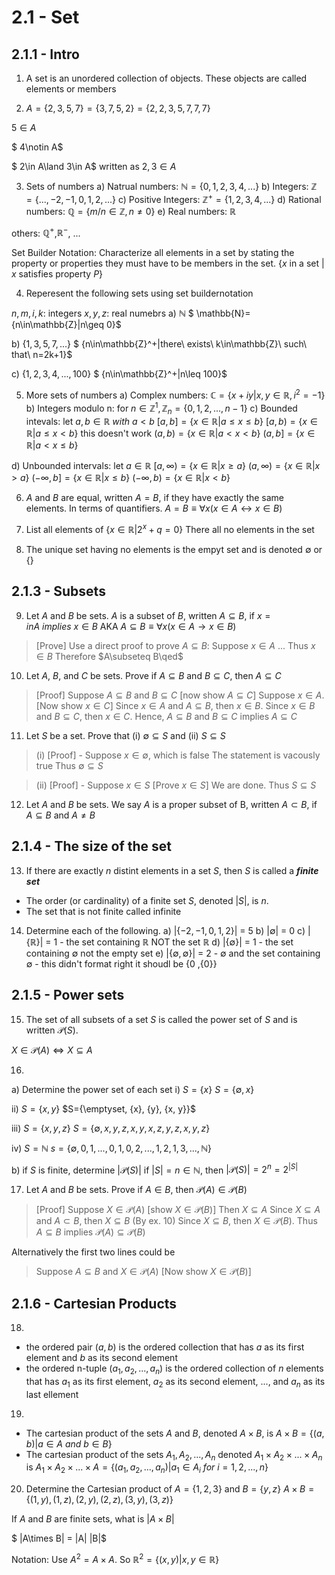 # 2.1 - Set

## 2.1.1 - Intro
1. A set is an unordered collection of objects. These objects are called elements or members

2. $A=\{2,3,5,7\}=\{3,7,5,2\}=\{2,2,3,5,7,7,7\}$

$5\in A$

$ 4\notin A$

$ 2\in A\land 3\in A$ written as $2,3\in A$

3. Sets of numbers
a) Natrual numbers: $\mathbb{N}=\{0, 1, 2, 3, 4, ...\}$
b) Integers: $\mathbb{Z}=\{...,-2,-1,0,1,2,...\}$
c) Positive Integers: $\mathbb{Z}^+=\{1, 2, 3, 4, ...\}$
d) Rational numbers: $\mathbb{Q}=\{m/n\in\mathbb{Z}, n\neq0\}$
e) Real numbers: $\mathbb{R}$

others: $\mathbb{Q}^+$,$\mathbb{R}^-$, ...

Set Builder Notation: Characterize all elements in a set by stating the property or properties they must have to be members in the set.
{$x$ in a set | $x$ satisfies property $P$}

4. Reperesent the following sets using set buildernotation

$n,m,i,k$: integers
$x,y,z$: real numebrs
a) $\mathbb{N}$
$ \mathbb{N}=\{n\in\mathbb{Z}|n\geq 0\}$

b) $\{1,3,5,7,...\}$
$ \{n\in\mathbb{Z}^+|there\ exists\ k\in\mathbb{Z}\ such\ that\ n=2k+1\}$

c) $\{1,2,3,4,...,100\}$
$ \{n\in\mathbb{Z}^+|n\leq 100\}$

5. More sets of numbers
a) Complex numbers: $\mathbb{C}=\{x+iy|x,y\in\mathbb{R},i^2=-1\}$
b) Integers modulo n: for $n\in\mathbb{Z}^1,\mathbb{Z}_n=\{0,1,2,...,n-1\}$
c) Bounded intevals: let $a,b\in\mathbb{R}\ with\ a<b$
$[a,b]=\{x\in\mathbb{R}|a\leq x\leq b \}$
$[a,b)=\{x\in\mathbb{R}|a\leq x<b\}$ this doesn't work 
$(a,b)=\{x\in\mathbb{R}|a<x<b\}$
$(a,b]=\{x\in\mathbb{R}|a<x\leq b\}$

d) Unbounded intervals: let $a\in\mathbb{R}$
$[a,\infty)=\{x\in\mathbb{R}|x\geq a\}$
$(a,\infty)=\{x\in\mathbb{R}|x>a\}$
$(-\infty,b]=\{x\in\mathbb{R}|x\leq b\}$
$(-\infty,b)=\{x\in\mathbb{R}|x<b\}$

6. $A$ and $B$ are equal, written $A = B$, if they have exactly the same elements. In terms of quantifiers.
$A=B\equiv\forall x(x\in A \leftrightarrow x\in B)$

7. List all elements of $\{x\in\mathbb{R}|2^x+q=0\}$
There all no elements in the set

8. The unique set having no elements is the empyt set and is denoted $\emptyset$ or $\{ \}$

## 2.1.3 - Subsets 

9. Let $A$ and $B$ be sets. $A$ is a subset of $B$, written $A\subseteq B$, if $x=in A\ implies\ x\in B$
AKA $A\subseteq B\equiv\forall x(x\in A\to x\in B)$

> [Prove] Use a direct proof to prove $A\subseteq B$:
> Suppose $x\in A$
> ...
> Thus $x\in B$
> Therefore $A\subseteq B\qed$

10. Let $A$, $B$, and $C$ be sets. Prove if $A\subseteq B$ and $B\subseteq C$, then $A\subseteq C$
> [Proof]
> Suppose $A\subseteq B$ and $B\subseteq C$ \[now show $A\subseteq C$\]
> Suppose $x\in A$. \[Now show $x\in C$\]
> Since $x\in A$ and $A\subseteq B$, then $x\in B$.
> Since $x\in B$ and $B\subseteq C$, then $x\in C$.
> Hence, $A\subseteq B$ and $B\subseteq C$ implies $A\subseteq C$

11. Let $S$ be a set. Prove that (i) $\emptyset\subseteq S$ and (ii) $S\subseteq S$

> (i) [Proof] - Suppose $x\in\emptyset$, which is false
> The statement is vacously true
> Thus $\emptyset\subseteq S$

> (ii) [Proof] - Suppose $x\in S$ \[Prove $x\in S$\]
> We are done.
> Thus $S\subseteq S$

12. Let $A$ and $B$ be sets. We say $A$ is a proper subset of B, written $A\subset B$, if $A\subseteq B$ and $A\neq B$

## 2.1.4 - The size of the set

13. If there are exactly $n$ distint elements in a set $S$, then $S$ is called a ***finite set***
- The order (or cardinality) of a finite set $S$, denoted $|S|$, is $n$. 
- The set that is not finite called infinite

14. Determine each of the following.
a) $|\{-2,-1,0,1,2\}|$ = $5$
b) $|\emptyset|$ = $0$
c) $|\{\mathbb{R}\}|$ = $1$ - the set containing $\mathbb{R}$ NOT the set $\mathbb{R}$
d) $|\{\emptyset\}|$ = $1$ - the set containing $\emptyset$ not the empty set
e) $|\{\emptyset, {\emptyset}\}|$ = $2$ - $\emptyset$ and the set containing $\emptyset$ - this didn't format right it shoudl be {0 ,{0}}

## 2.1.5 - Power sets

15. The set of all subsets of a set $S$ is called the power set of $S$ and is written $\mathcal{P}(S)$.

$X\in\mathcal{P}(A)\iff X\subseteq A$

16.
a) Determine the power set of each set
i) $S=\{x\}$
$S=\{\emptyset, {x}\}$

ii) $S=\{x, y\}$
$S={\emptyset, {x}, {y}, {x, y}\}$

iii) $S=\{x, y, z\}$
$S=\{\emptyset, {x}, {y}, {z}, {x, y}, {x, z}, {y, z}, {x, y, z}\}$

iv) $S=\mathbb{N}$
$s=\{\emptyset, {0}, {1}, ..., {0, 1}, {0, 2}, ..., {1, 2}, {1, 3}, ..., \mathbb{N}\}$

b) if $S$ is finite, determine $|\mathcal{P}(S)|$
if $|S|=n\in\mathbb{N}$, then 
$|\mathcal{P}(S)|=2^n=2^{|S|}$

17. Let $A$ and $B$ be sets. Prove if  $A\in B$, then $\mathcal{P}(A)\in\mathcal{P}(B)$
> [Proof]
> Suppose $X\in\mathcal{P}(A)$ \[show $X\in\mathcal{P}(B)$\]
> Then $X\subseteq A$
> Since $X\subseteq A$ and $A\subset B$, then $X\subseteq B$ (By ex. 10)
> Since $X\subseteq B$, then $X\in\mathcal{P}(B)$. Thus $A\subseteq B$ implies $\mathcal{P}(A)\subseteq\mathcal{P}(B)$

Alternatively the first two lines could be 
> Suppose $A\subseteq B$ and $X\in\mathcal{P}(A)$ \[Now show $X\in\mathcal{P}(B)$\]

## 2.1.6 - Cartesian Products

18.
- the ordered pair $(a,b)$ is the ordered collection that has $a$ as its first element and $b$ as its second element
- the ordered n-tuple $(a_1, a_2, ..., a_n)$ is the ordered collection of $n$ elements that has $a_1$ as its first element, 
$a_2$ as its second element, ..., and $a_n$ as its last ellement

19.
- The cartesian product of the sets $A$ and $B$, denoted $A \times B$, is $A\times B=\{(a,b)|a\in A\ and\ b\in B\}$
- The cartesian product of the sets $A_1, A_2,..., A_n$ denoted $A_1\times A_2\times ...\times A_n$ is
$A_1\times A_2\times ...\times A=\{(a_1, a_2, ..., a_n)|a_1\in A_i\ for\ i=1,2,...,n\}$

20. Determine the Cartesian product of $A=\{1,2,3\}$ and $B=\{y, z\}$
$A\times B=\{(1,y),(1,z),(2,y),(2,z),(3,y),(3,z)\}$

If $A$ and $B$ are finite sets, what is $|A\times B|$

$ |A\times B| = |A| |B|$

Notation: Use $A^2=A\times A$. So $\mathbb{R}^2=\{(x,y)|x,y\in\mathbb{R}\}$

